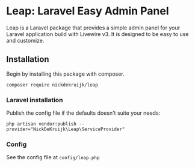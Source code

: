 # Leap: Laravel Easy Admin Panel

Leap is a Laravel package that provides a simple admin panel for your Laravel application build with Livewire v3. It is designed to be easy to use and customize.

## Installation

Begin by installing this package with composer.

`composer require nickdekruijk/leap`

### Laravel installation

Publish the config file if the defaults doesn't suite your needs:

```php artisan vendor:publish --provider="NickDeKruijk\Leap\ServiceProvider"```

### Config
See the config file at `config/leap.php`
